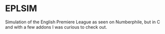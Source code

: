 # EPLSIM
Simulation of the English Premiere League as seen on Numberphile, but in C and with a few addons I was curious to check out.
